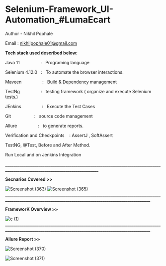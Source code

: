 # Selenium-Framework_UI-Automation_#LumaEcart
Author - Nikhil Pophale

Email : nikhilpophale01@gmail.com

**Tech stack used described below:**

Java 11  &nbsp;&nbsp;&nbsp;&nbsp;&nbsp;&nbsp;&nbsp;&nbsp;&nbsp;&nbsp;&nbsp;&nbsp;&nbsp;&nbsp;&nbsp;&nbsp;:    &nbsp;&nbsp;Programing language <br />

Selenium 4.12.0  &nbsp;&nbsp;:    &nbsp;&nbsp;To automate the browser interactions.<br />

Maveen &nbsp;&nbsp;&nbsp;&nbsp;&nbsp;&nbsp;&nbsp;&nbsp;&nbsp;&nbsp;&nbsp;&nbsp;&nbsp;&nbsp;&nbsp;&nbsp;:    &nbsp;&nbsp;Build & Dependency management<br />

TestNg  &nbsp;&nbsp;&nbsp;&nbsp;&nbsp;&nbsp;&nbsp;&nbsp;&nbsp;&nbsp;&nbsp;&nbsp;&nbsp;&nbsp;&nbsp;&nbsp;:    &nbsp;&nbsp;testing framework ( organize and execute Selenium tests.)<br />

JEnkins  &nbsp;&nbsp;&nbsp;&nbsp;&nbsp;&nbsp;&nbsp;&nbsp;&nbsp;&nbsp;&nbsp;&nbsp;&nbsp;&nbsp;&nbsp;&nbsp;:    &nbsp;&nbsp;Execute the Test Cases<br />

Git      &nbsp;&nbsp;&nbsp;&nbsp;&nbsp;&nbsp;&nbsp;&nbsp;&nbsp;&nbsp;&nbsp;&nbsp;&nbsp;&nbsp;&nbsp;&nbsp;&nbsp;&nbsp;:    &nbsp;&nbsp;source code management<br />

Allure   &nbsp;&nbsp;&nbsp;&nbsp;&nbsp;&nbsp;&nbsp;&nbsp;&nbsp;&nbsp;&nbsp;&nbsp;&nbsp;&nbsp;&nbsp;&nbsp;:    &nbsp;&nbsp;to generate reports.<br />

Verification and Checkpoints &nbsp;&nbsp; : AssertJ , SoftAssert 

TestNG, @Test, Before and After Method.

Run Local and on Jenkins Integration

**________________________________________________________________________________________________________________________**

**Secnarios Covered >>**

![Screenshot (363)](https://github.com/Nikhil-Pophale/LumaEcart_Advance_Selenium_Framework/assets/141396302/98d09800-72fb-46d5-bb66-0ca7959e18d1)
![Screenshot (365)](https://github.com/Nikhil-Pophale/LumaEcart_Advance_Selenium_Framework/assets/141396302/05444e5e-c092-4445-a7cb-cef5a324cbd4)
**_________________________________________________________________________________________________________________________________________________**

**FrameworK Overview >>**

![c (1)](https://github.com/Nikhil-Pophale/LumaEcart_Advance_Selenium_Framework/assets/141396302/5a872be2-d6c6-4d5d-81a6-d7f9fbec141e)
**_________________________________________________________________________________________________________________________________________________**


**Allure Report >>**


![Screenshot (370)](https://github.com/Nikhil-Pophale/LumaEcart_Advance_Selenium_Framework/assets/141396302/ff91e6a4-4b3f-4ba9-b7f2-685d3f71c524)

![Screenshot (371)](https://github.com/Nikhil-Pophale/LumaEcart_Advance_Selenium_Framework/assets/141396302/570aaf36-f2c5-4280-be3c-02ea95476a71)






